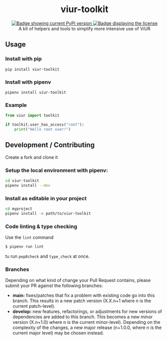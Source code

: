 <div align="center">
    <h1>viur-toolkit</h1>
    <a href="https://pypi.org/project/viur-toolkit/">
        <img alt="Badge showing current PyPI version" title="PyPI" src="https://img.shields.io/pypi/v/viur-toolkit">
    </a>
    <a href="LICENSE">
        <img src="https://img.shields.io/github/license/viur-framework/viur-toolkit" alt="Badge displaying the license" title="License badge">
    </a>
    <br>
    A kit of helpers and tools to simplify more intensive use of ViUR
</div>

## Usage

### Install with pip
```
pip install viur-toolkit
```

### Install with pipenv
```
pipenv install viur-toolkit
```

### Example
```python
from viur import toolkit

if toolkit.user_has_access("root"):
    print("Hello root user!")
```


## Development / Contributing

Create a fork and clone it

### Setup the local environment with pipenv:
```sh
cd viur-toolkit
pipenv install --dev
```

### Install as editable in your project
```sh
cd myproject
pipenv install -e path/to/viur-toolkit
```

### Code linting & type checking
Use the `lint` command
```sh
$ pipenv run lint
```
tu run `pep8check` and `type_check` at once.

### Branches
Depending on what kind of change your Pull Request contains, please submit your PR against the following branches:

* **main:**
  fixes/patches that fix a problem with existing code go into this branch.
  This results in a new patch version (X.X.n+1 where n is the current patch-level).
* **develop:**
  new features, refactorings, or adjustments for new versions of dependencies are added to this branch.
  This becomes a new minor version (X.n+1.0) where n is the current minor-level).
  Depending on the complexity of the changes, a new major release (n+1.0.0, where n is the current major level) may be chosen instead.
